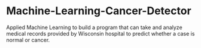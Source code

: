 # Machine-Learning-Cancer-Detector
Applied Machine Learning to build a program that can take and analyze medical records provided by Wisconsin hospital to predict whether a case is normal or cancer.
